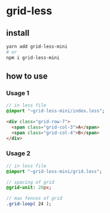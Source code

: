 # grid-less

## install

```bash
yarn add grid-less-mini
# or
npm i grid-less-mini
```

## how to use

### Usage 1

```sass
// in less file
@import "~grid-less-mini/index.less";
```

```html
<div class="grid-row-7">
  <span class="grid-col-3">A</span>
  <span class="grid-col-4">B</span>
</div>
```

### Usage 2

```sass
// in less file
@import "~grid-less-mini/grid.less";

// spacing of grid
@grid-unit: 20px;

// max fences of grid
.grid-loop( 24 );
```
